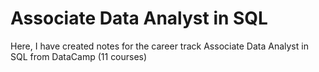 # Associate Data Analyst in SQL

Here, I have created notes for the career track Associate Data Analyst in SQL from DataCamp (11 courses)
